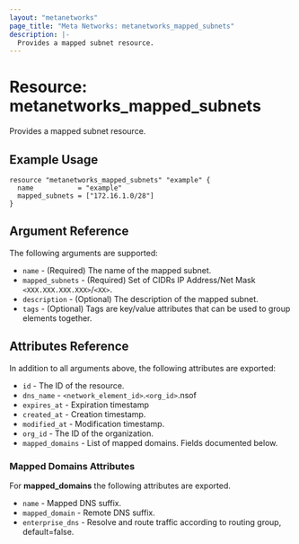 ```yaml
---
layout: "metanetworks"
page_title: "Meta Networks: metanetworks_mapped_subnets"
description: |-
  Provides a mapped subnet resource.
---
```


# Resource: metanetworks_mapped_subnets

Provides a mapped subnet resource.

## Example Usage

```hcl
resource "metanetworks_mapped_subnets" "example" {
  name           = "example"
  mapped_subnets = ["172.16.1.0/28"]
}
```

## Argument Reference

The following arguments are supported:

* `name` - (Required) The name of the mapped subnet.
* `mapped_subnets` - (Required) Set of CIDRs IP Address/Net Mask `<XXX.XXX.XXX.XXX>`/`<XX>`.
* `description` - (Optional) The description of the mapped subnet.
* `tags` - (Optional) Tags are key/value attributes that can be used to group elements together.

## Attributes Reference

In addition to all arguments above, the following attributes are exported:

* `id` - The ID of the resource.
* `dns_name` - `<network_element_id>`.`<org_id>`.nsof
* `expires_at` - Expiration timestamp
* `created_at` - Creation timestamp.
* `modified_at` - Modification timestamp.
* `org_id` - The ID of the organization.
* `mapped_domains` - List of mapped domains. Fields documented below.

### Mapped Domains Attributes

For **mapped_domains** the following attributes are exported.

* `name` - Mapped DNS suffix.
* `mapped_domain` - Remote DNS suffix.
* `enterprise_dns` - Resolve and route traffic according to routing group, default=false.

